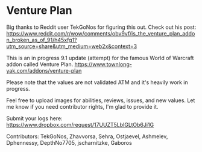# Venture Plan

Big thanks to Reddit user TekGoNos for figuring this out. Check out his post: https://www.reddit.com/r/wow/comments/obv9vf/is_the_venture_plan_addon_broken_as_of_91/h45xfg1?utm_source=share&utm_medium=web2x&context=3

This is an in progress 9.1 update (attempt) for the famous World of Warcraft addon called Venture Plan. https://www.townlong-yak.com/addons/venture-plan

Please note that the values are not validated ATM and it's heavily work in progress.

Feel free to upload images for abilities, reviews, issues, and new values. Let me know if you need contributor rights, I'm glad to provide it.

Submit your logs here: https://www.dropbox.com/request/17UUZT5LblGLtOb6Ji1G

Contributors: TekGoNos, Zhavvorsa, Sehra, Ostjaevel, Ashmelev, Dphennessy, DepthNo7705, jscharnitzke, Gaboros